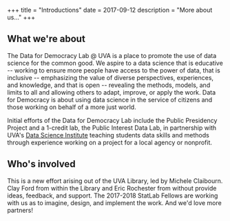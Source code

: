 +++
title = "Introductions"
date = 2017-09-12
description = "More about us..."
+++

## What we're about

The Data for Democracy Lab @ UVA is a place to promote the use of data science for the common good. We aspire to a data science that is educative -- working to ensure more people have access to the power of data, that is inclusive -- emphasizing the value of diverse perspectives, experiences, and knowledge, and that is open -- revealing the methods, models, and limits to all and allowing others to adapt, improve, or apply the work. Data for Democracy is about using data science in the service of citizens and those working on behalf of a more just world. 

Initial efforts of the Data for Democracy Lab include the Public Presidency Project and a 1-credit lab, the Public Interest Data Lab, in partnership with UVA's [Data Science Institute](http://dsi.virginia.edu/) teaching students data skills and methods through experience working on a project for a local agency or nonprofit.

## Who's involved

This is a new effort arising out of the UVA Library, led by Michele Claibourn. Clay Ford from within the Library and Eric Rochester from without provide ideas, feedback, and support. The 2017-2018 StatLab Fellows are working with us as to imagine, design, and implement the work. And we'd love more partners! 